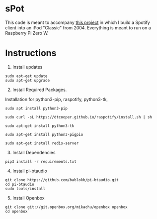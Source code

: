 # sPot

This code is meant to accompany [this project](https://hackaday.io/project/177034-spot-spotify-in-a-4th-gen-ipod-2004) in which I build a Spotify client into an iPod "Classic" from 2004. Everything is meant to run on a Raspberry Pi Zero W.

# Instructions

1. Install updates 

```
sudo apt-get update 
sudo apt-get upgrade
```
2. Install Required Packages.

Installation for python3-pip, raspotify, python3-tk, 
```
sudo apt install python3-pip

sudo curl -sL https://dtcooper.github.io/raspotify/install.sh | sh

sudo apt-get install python3-tk 

sudo apt-get install python3-pigpio

sudo apt-get install redis-server

```
3. Install Dependencies

```
pip3 install -r requirements.txt
```

4. Install pi-btaudio
```
git clone https://github.com/bablokb/pi-btaudio.git
cd pi-btaudio
sudo tools/install
```

5. Install Openbox
```
git clone git://git.openbox.org/mikachu/openbox openbox
cd openbox
```
